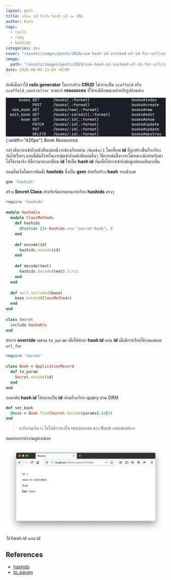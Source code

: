```yaml
---
layout: post
title: เปลี่ยน id ให้เป็น hash id บน URL
author: Karn
tags:
  - rails
  - ruby
  - hashids
categories: dev
cover: "/assets/images/posts/2020/use-hash-id-instead-of-id-for-url/cover.jpg"
image:
  path: "/assets/images/posts/2020/use-hash-id-instead-of-id-for-url/cover.jpg"
date: 2020-06-09 23:04 +0700
---
```

ปกติเมื่อเราใช้ **rails generator** ในการสร้าง **CRUD** ไม่ว่าจะเป็น `scaffold` หรือ `scaffold_controller` จะพบว่า **resources** ที่ได้จะมีลักษณะคล้ายกับรูปด้านล่าง

<!--more-->

![Book Resources](/assets/images/posts/2020/use-hash-id-instead-of-id-for-url/book_resources.jpg){:width="420px"}
*Book Resources*

กล่าวคือเวลาเข้าถึงหนังสือเล่มหนึ่งจะต้องเรียกผ่าน `/books/1` โดยที่เลข **id** ที่ถูกสร้างขึ้นก็จะเรียงกันไปเรื่อยๆ แบบนี้มันก็ง่ายในการสุ่มเข้าถึงหนังสือเล่มอื่นๆ วิธีการเช่นนี้อาจจะไม่เหมาะนักสำหรับนำไปใช้งานจริง ทีนี้เรามาลองเปลี่ยน **id** ให้เป็น **hash id** กันเพื่อให้การเข้าถึงข้อมูลปลอดภัยมากขึ้น

ก่อนอื่นเริ่มโดยการติดตั้ง **hashids** ซึ่งเป็น **gem** สำหรับสร้าง **hash** จากตัวเลข

```ruby
gem 'hashids'
```

สร้าง **Secret Class** สำหรับจัดการแทนการเรียก **hashids** ตรงๆ

```ruby
require 'hashids'

module Hashable
  module ClassMethods
    def hashids
      @hashids ||= Hashids.new "secret-book", 8
    end

    def encode(id)
      hashids.encode(id)
    end

    def decode(text)
      hashids.decode(text).first
    end
  end

  def self.included(base)
    base.extend(ClassMethods)
  end
end

class Secret
  include Hashable
end
```

ทำการ **override** เมธอด `to_param` เพื่อให้ส่งค่า **hash id** แทน **id** เมื่อมีการเรียกใช้งานเมธอด `url_for`

```ruby
require 'secret'

class Book < ApplicationRecord
  def to_param
    Secret.encode(id)
  end
end
```

ถอดรหัส **hash id** ให้กลายเป็น **id** ก่อนที่จะเรียก query ผ่าน ORM

```ruby
def set_book
  @book = Book.find(Secret.decode(params[:id]))
end
```

> จะสังเกตุเห็นว่า ไม่ได้มีการแก้ไข resources ของ Book เลยแม้แต่น้อย

ทดสอบการทำงานดูซะหน่อย

![Book](/assets/images/posts/2020/use-hash-id-instead-of-id-for-url/book.png)
*ใช้ hash id แทน id*

## References
- [hashids](https://hashids.org/)
- [to_param](https://devdocs.io/rails~6.0/activemodel/conversion#method-i-to_param)

